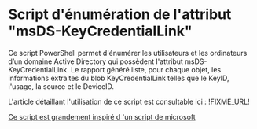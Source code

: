 # Script d'énumération de l'attribut "msDS-KeyCredentialLink"

Ce script PowerShell permet d'énumérer les utilisateurs et les ordinateurs d’un domaine Active Directory qui possèdent l'attribut msDS-KeyCredentialLink. Le rapport généré liste, pour chaque objet, les informations extraites du blob KeyCredentialLink telles que le KeyID, l'usage, la source et le DeviceID.

L'article détaillant l'utilisation de ce script est consultable ici : !FIXME_URL!

[Ce script est grandement inspiré d 'un script de microsoft](https://learn.microsoft.com/fr-fr/troubleshoot/windows-server/support-tools/script-to-view-msds-keycredentiallink-attribute-value)

